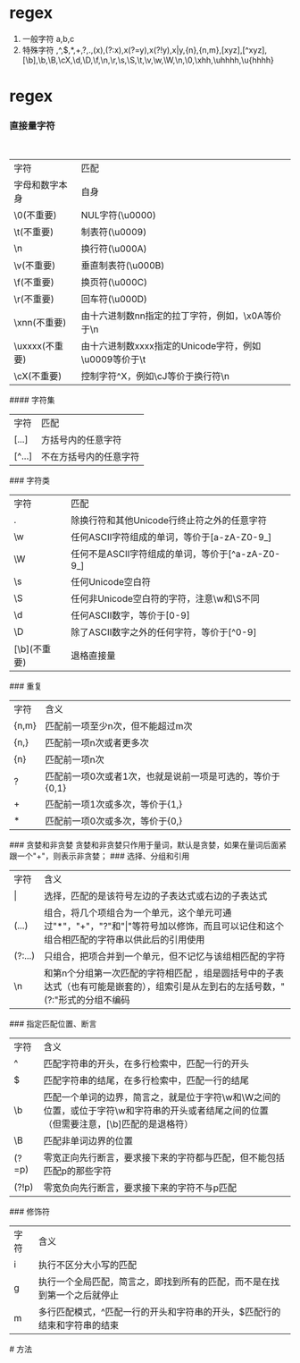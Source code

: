 # regex
1. 一般字符 a,b,c
2. 特殊字符 \,^,$,*,+,?,.,(x),(?:x),x(?=y),x(?!y),x|y,{n},{n,m},[xyz],[^xyz], 
      [\b],\b,\B,\cX,\d,\D,\f,\n,\r,\s,\S,\t,\v,\w,\W,\n,\0,\xhh,\uhhhh,\u{hhhh}
      
# regex
### 直接量字符
<table>
  <tr>
    <td>字符</td>
    <td>匹配</td>
  </tr>
  <tr>
    <td>字母和数字本身</td>
    <td>自身</td>
  </tr>
  <tr>
    <td>\0(不重要)</td>
    <td>NUL字符(\u0000)</td>
  </tr>
  <tr>
    <td>\t(不重要)</td>
    <td>制表符(\u0009)</td>
  </tr>
  <tr>
    <td>\n</td>
    <td>换行符(\u000A)</td>
  </tr>
  <tr>
    <td>\v(不重要)</td>
    <td>垂直制表符(\u000B)</td>
  </tr>
  <tr>
    <td>\f(不重要)</td>
    <td>换页符(\u000C)</td>
  </tr>
  <tr>
    <td>\r(不重要)</td>
    <td>回车符(\u000D)</td>
  </tr>
  <tr>
    <td>\xnn(不重要)</td>
    <td>由十六进制数nn指定的拉丁字符，例如，\x0A等价于\n</td>
  </tr>
  <tr>
    <td>\uxxxx(不重要)</td>
    <td>由十六进制数xxxx指定的Unicode字符，例如\u0009等价于\t</td>
  </tr>
  <tr>
    <td>\cX(不重要)</td>
    <td>控制字符^X，例如\cJ等价于换行符\n</td>
  </tr>
</table>
#### 字符集
<table>
  <tr>
    <td>字符</td>
    <td>匹配</td>
  </tr>
  <tr>
    <td>[...]</td>
    <td>方括号内的任意字符</td>
  </tr>
  <tr>
    <td>[^...]</td>
    <td>不在方括号内的任意字符</td>
  </tr>
</table>
### 字符类
<table>
  <tr>
    <td>字符</td>
    <td>匹配</td>
  </tr>
  <tr>
    <td>.</td>
    <td>除换行符和其他Unicode行终止符之外的任意字符</td>
  </tr>
  <tr>
    <td>\w</td>
    <td>任何ASCII字符组成的单词，等价于[a-zA-Z0-9_]</td>
  </tr>
  <tr>
    <td>\W</td>
    <td>任何不是ASCII字符组成的单词，等价于[^a-zA-Z0-9_]</td>
  </tr>
  <tr>
    <td>\s</td>
    <td>任何Unicode空白符</td>
  </tr>
  <tr>
    <td>\S</td>
    <td>任何非Unicode空白符的字符，注意\w和\S不同</td>
  </tr>
  <tr>
    <td>\d</td>
    <td>任何ASCII数字，等价于[0-9]</td>
  </tr>
  <tr>
    <td>\D</td>
    <td>除了ASCII数字之外的任何字符，等价于[^0-9]</td>
  </tr>
  <tr>
    <td>[\b](不重要)</td>
    <td>退格直接量</td>
  </tr>
</table>
### 重复
<table>
  <tr>
    <td>字符</td>
    <td>含义</td>
  </tr>
  <tr>
    <td>{n,m}</td>
    <td>匹配前一项至少n次，但不能超过m次</td>
  </tr>
  <tr>
    <td>{n,}</td>
    <td>匹配前一项n次或者更多次</td>
  </tr>
  <tr>
    <td>{n}</td>
    <td>匹配前一项n次</td>
  </tr>
  <tr>
    <td>?</td>
    <td>匹配前一项0次或者1次，也就是说前一项是可选的，等价于{0,1}</td>
  </tr>
  <tr>
    <td>+</td>
    <td>匹配前一项1次或多次，等价于{1,}</td>
  </tr>
  <tr>
    <td>*</td>
    <td>匹配前一项0次或多次，等价于{0,}</td>
  </tr>
</table>
### 贪婪和非贪婪
贪婪和非贪婪只作用于量词，默认是贪婪，如果在量词后面紧跟一个"+"，则表示非贪婪；
### 选择、分组和引用
<table>
  <tr>
    <td>字符</td>
    <td>含义</td>
  </tr>
  <tr>
    <td>|</td>
    <td>选择，匹配的是该符号左边的子表达式或右边的子表达式</td>
  </tr>
  <tr>
    <td>(...)</td>
    <td>组合，将几个项组合为一个单元，这个单元可通过"*"，"+"，"?"和"|"等符号加以修饰，而且可以记住和这个组合相匹配的字符串以供此后的引用使用</td>
  </tr>
  <tr>
    <td>(?:...)</td>
    <td>只组合，把项合并到一个单元，但不记忆与该组相匹配的字符</td>
  </tr>
  <tr>
    <td>\n</td>
    <td>和第n个分组第一次匹配的字符相匹配 ，组是圆括号中的子表达式（也有可能是嵌套的），组索引是从左到右的左括号数，"(?:"形式的分组不编码</td>
  </tr>
</table>
### 指定匹配位置、断言
<table>
  <tr>
    <td>字符</td>
    <td>含义</td>
  </tr>
  <tr>
    <td>^</td>
    <td>匹配字符串的开头，在多行检索中，匹配一行的开头</td>
  </tr>
  <tr>
    <td>$</td>
    <td>匹配字符串的结尾，在多行检索中，匹配一行的结尾</td>
  </tr>
  <tr>
    <td>\b</td>
    <td>匹配一个单词的边界，简言之，就是位于字符\w和\W之间的位置，或位于字符\w和字符串的开头或者结尾之间的位置（但需要注意，[\b]匹配的是退格符）</td>
  </tr>
  <tr>
    <td>\B</td>
    <td>匹配非单词边界的位置</td>
  </tr>
  <tr>
    <td>(?=p)</td>
    <td>零宽正向先行断言，要求接下来的字符都与匹配，但不能包括匹配p的那些字符</td>
  </tr>
  <tr>
    <td>(?!p)</td>
    <td>零宽负向先行断言，要求接下来的字符不与p匹配</td>
  </tr>
</table>
### 修饰符
<table>
  <tr>
    <td>字符</td>
    <td>含义</td>
  </tr>
  <tr>
    <td>i</td>
    <td>执行不区分大小写的匹配</td>
  </tr>
  <tr>
    <td>g</td>
    <td>执行一个全局匹配，简言之，即找到所有的匹配，而不是在找到第一个之后就停止</td>
  </tr>
  <tr>
    <td>m</td>
    <td>多行匹配模式，^匹配一行的开头和字符串的开头，$匹配行的结束和字符串的结束</td>
  </tr>
</table>
# 方法
